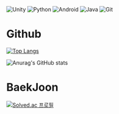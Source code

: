
![Unity](https://img.shields.io/badge/Unity-000000.svg?&style=for-the-badge&logo=Unity&logoColor=Black)
![Python](https://img.shields.io/badge/python-3670A0?style=for-the-badge&logo=python&logoColor=ffdd54)
![Android](https://img.shields.io/badge/Android-3DDC84?style=for-the-badge&logo=android&logoColor=white)
![Java](https://img.shields.io/badge/java-%23ED8B00.svg?style=for-the-badge&logo=openjdk&logoColor=white)
![Git](https://img.shields.io/badge/git-%23ED8B00.svg?style=for-the-badge&logo=openjdk&logoColor=black)

<h1>Github </h1>

[![Top Langs](https://github-readme-stats.vercel.app/api/top-langs/?username=Ogamdo)](https://github.com/Ogamdo/github-readme-stats)

![Anurag's GitHub stats](https://github-readme-stats.vercel.app/api?username=Ogamdo&theme=ambient_gradient=true)

<h1>BaekJoon</h1>

[![Solved.ac
프로필](http://mazassumnida.wtf/api/v2/generate_badge?boj=songjongik)](https://solved.ac/songjongik)



